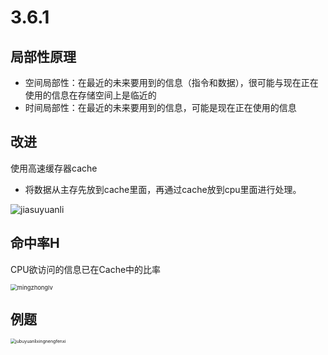 # 3.6.1

## 局部性原理

- 空间局部性：在最近的未来要用到的信息（指令和数据），很可能与现在正在使用的信息在存储空间上是临近的
- 时间局部性：在最近的未来要用到的信息，可能是现在正在使用的信息

## 改进

使用高速缓存器cache

- 将数据从主存先放到cache里面，再通过cache放到cpu里面进行处理。

![jiasuyuanli](E:\you_dao_yun\学习文件夹\计算机组成原理\3\images\jiasuyuanli.png)

## 命中率H

CPU欲访问的信息已在Cache中的比率

<img src="E:\you_dao_yun\学习文件夹\计算机组成原理\3\images\mingzhonglv.png" alt="mingzhonglv" style="zoom: 67%;" />

## 例题

<img src="E:\you_dao_yun\学习文件夹\计算机组成原理\3\images\jubuyuanlixingnengfenxi.png" alt="jubuyuanlixingnengfenxi" style="zoom:50%;" />

